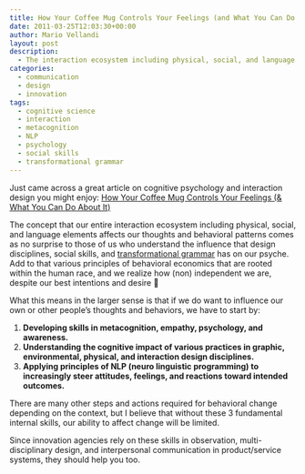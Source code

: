 ```yaml
---
title: How Your Coffee Mug Controls Your Feelings (and What You Can Do About It)
date: 2011-03-25T12:03:30+00:00
author: Mario Vellandi
layout: post
description:
  - The interaction ecosystem including physical, social, and language elements affects our thoughts and behavioral patterns. Multidisciplinary skills are necessary
categories:
  - communication
  - design
  - innovation
tags:
  - cognitive science
  - interaction
  - metacognition
  - NLP
  - psychology
  - social skills
  - transformational grammar
---
```

Just came across a great article on cognitive psychology and interaction design you might enjoy: [How Your Coffee Mug Controls Your Feelings (& What You Can Do About It)](http://johnnyholland.org/2011/03/01/how-your-coffee-mug-controls-your-feelings-what-you-can-do-about-it/)

The concept that our entire interaction ecosystem including physical, social, and language elements affects our thoughts and behavioral patterns comes as no surprise to those of us who understand the influence that design disciplines, social skills, and [transformational grammar](http://en.wikipedia.org/wiki/Transformational_grammar) has on our psyche. Add to that various principles of behavioral economics that are rooted within the human race, and we realize how (non) independent we are, despite our best intentions and desire 🙂

What this means in the larger sense is that if we do want to influence our own or other people&#8217;s thoughts and behaviors, we have to start by:

  1. **Developing skills in metacognition, empathy, psychology, and awareness.**
  2. **Understanding the cognitive impact of various practices in graphic, environmental, physical, and interaction design disciplines.**
  3. **Applying principles of NLP (neuro linguistic programming) to increasingly steer attitudes, feelings, and reactions toward intended outcomes.**

There are many other steps and actions required for behavioral change depending on the context, but I believe that without these 3 fundamental internal skills, our ability to affect change will be limited.

Since innovation agencies rely on these skills in observation, multi-disciplinary design, and interpersonal communication in product/service systems, they should help you too.
